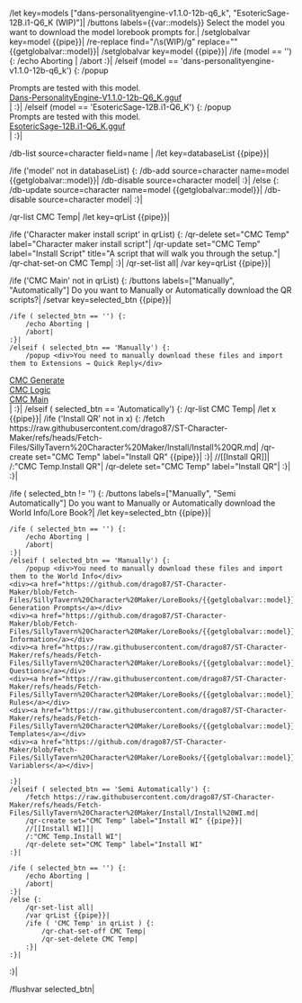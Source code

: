 /let key=models ["dans-personalityengine-v1.1.0-12b-q6_k", "EsotericSage-12B.i1-Q6_K (WIP)"]|
/buttons labels={{var::models}} Select the model you want to download the model lorebook prompts for.|
/setglobalvar key=model {{pipe}}|
/re-replace find="/\s\(WIP\)/g" replace="" {{getglobalvar::model}}|
/setglobalvar key=model {{pipe}}|
/ife (model == '') {:
	/echo Aborting |
	/abort
:}|
/elseif (model == 'dans-personalityengine-v1.1.0-12b-q6_k') {:
	/popup <div>Prompts are tested with this model.</div><div><a href="https://huggingface.co/bartowski/Dans-PersonalityEngine-V1.1.0-12b-GGUF/blob/main/Dans-PersonalityEngine-V1.1.0-12b-Q6_K.gguf">Dans-PersonalityEngine-V1.1.0-12b-Q6_K.gguf</a></div>|
:}|
/elseif (model == 'EsotericSage-12B.i1-Q6_K') {:
	/popup <div>Prompts are tested with this model.</div><div><a href="https://huggingface.co/mradermacher/EsotericSage-12B-i1-GGUF/blob/main/EsotericSage-12B.i1-Q6_K.gguf">EsotericSage-12B.i1-Q6_K.gguf</a></div>|
:}|

/db-list source=character field=name |
/let key=databaseList {{pipe}}|

/ife ('model' not in databaseList) {:
	/db-add source=character name=model {{getglobalvar::model}}|
	/db-disable source=character model|
:}|
/else {:
	/db-update source=character name=model {{getglobalvar::model}}|
	/db-disable source=character model|
:}|

/qr-list CMC Temp|
/let key=qrList {{pipe}}|

/ife ('Character maker install script' in qrList) {:
	/qr-delete set="CMC Temp" label="Character maker install script"|
	/qr-update set="CMC Temp" label="Install Script" title="A script that will walk you through the setup."|
	/qr-chat-set-on CMC Temp|
:}|
/qr-set-list all|
/var key=qrList {{pipe}}|

/ife ('CMC Main' not in qrList) {:
	/buttons labels=["Manually", "Automatically"] Do you want to Manually or Automatically download the QR scripts?|
	/setvar key=selected_btn {{pipe}}|

	/ife ( selected_btn == '') {:
		/echo Aborting |
		/abort|
	:}|
	/elseif ( selected_btn == 'Manually') {:
		/popup <div>You need to manually download these files and import them to Extensions → Quick Reply</div>
<div><a href="https://github.com/drago87/ST-Character-Maker/blob/Fetch-Files/SillyTavern%20Character%20Maker/QR%20Sets/CMC%20Generate.json">CMC Generate</a></div><div><a href="https://github.com/drago87/ST-Character-Maker/blob/Fetch-Files/SillyTavern%20Character%20Maker/QR%20Sets/CMC%20Logic.json">CMC Logic</a></div><div><a href="https://github.com/drago87/ST-Character-Maker/blob/Fetch-Files/SillyTavern%20Character%20Maker/QR%20Sets/CMC%20Main.json">CMC Main</a></div>|
	:}|
	/elseif ( selected_btn == 'Automatically') {:
		/qr-list CMC Temp|
		/let x {{pipe}}|
		/ife ('Install QR' not in x) {:
			/fetch https://raw.githubusercontent.com/drago87/ST-Character-Maker/refs/heads/Fetch-Files/SillyTavern%20Character%20Maker/Install/Install%20QR.md|
			/qr-create set="CMC Temp" label="Install QR" {{pipe}}|
		:}|
		//[[Install QR]]|
		/:"CMC Temp.Install QR"|
		/qr-delete set="CMC Temp" label="Install QR"|
	:}|
:}|

/ife ( selected_btn != '') {:
	/buttons labels=["Manually", "Semi Automatically"] Do you want to Manually or Automatically download the World Info/Lore Book?|
	/let key=selected_btn {{pipe}}|
	
	/ife ( selected_btn == '') {:
		/echo Aborting |
		/abort|
	:}|
	/elseif ( selected_btn == 'Manually') {:
		/popup <div>You need to manually download these files and import them to the World Info</div>
	<div><a href="https://github.com/drago87/ST-Character-Maker/blob/Fetch-Files/SillyTavern%20Character%20Maker/LoreBooks/{{getglobalvar::model}}/CMC%20Generation%20Prompts.json">CMC Generation Prompts</a></div>
	<div><a href="https://github.com/drago87/ST-Character-Maker/blob/Fetch-Files/SillyTavern%20Character%20Maker/LoreBooks/{{getglobalvar::model}}/CMC%20Information.json">CMC Information</a></div>
	<div><a href="https://raw.githubusercontent.com/drago87/ST-Character-Maker/refs/heads/Fetch-Files/SillyTavern%20Character%20Maker/LoreBooks/{{getglobalvar::model}}/CMC%20Questions.json">CMC Questions</a></div>
	<div><a href="https://raw.githubusercontent.com/drago87/ST-Character-Maker/refs/heads/Fetch-Files/SillyTavern%20Character%20Maker/LoreBooks/{{getglobalvar::model}}/CMC%20Rules.json">CMC Rules</a></div>
	<div><a href="https://raw.githubusercontent.com/drago87/ST-Character-Maker/refs/heads/Fetch-Files/SillyTavern%20Character%20Maker/LoreBooks/{{getglobalvar::model}}/CMC%20Templates.json">CMC Templates</a></div>
	<div><a href="https://github.com/drago87/ST-Character-Maker/blob/Fetch-Files/SillyTavern%20Character%20Maker/LoreBooks/{{getglobalvar::model}}/CMC%20Variablers.json">CMC Variablers</a></div>|
	
	:}|
	/elseif ( selected_btn == 'Semi Automatically') {:
		/fetch https://raw.githubusercontent.com/drago87/ST-Character-Maker/refs/heads/Fetch-Files/SillyTavern%20Character%20Maker/Install/Install%20WI.md|
		/qr-create set="CMC Temp" label="Install WI" {{pipe}}|
		//[[Install WI]]|
		/:"CMC Temp.Install WI"|
		/qr-delete set="CMC Temp" label="Install WI"
	:}|
	
	/ife ( selected_btn == '') {:
		/echo Aborting |
		/abort|
	:}|
	/else {:
		/qr-set-list all|
		/var qrList {{pipe}}|
		/ife ( 'CMC Temp' in qrList ) {:
			/qr-chat-set-off CMC Temp|
			/qr-set-delete CMC Temp|
		:}|
	:}|
:}|

/flushvar selected_btn|